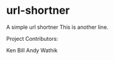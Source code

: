 # url-shortner
A simple url shortner
This is another line.

Project Contributors:

Ken
Bill
Andy
Wathik
